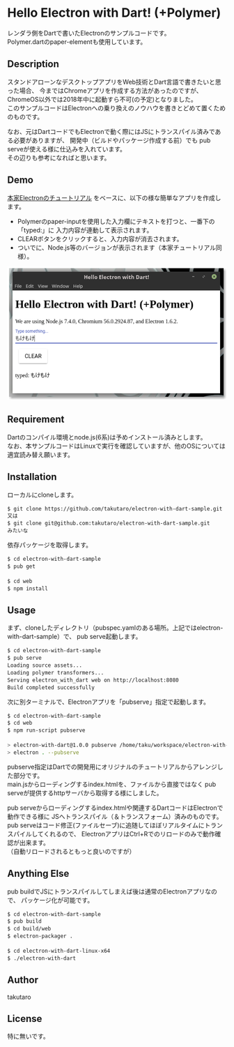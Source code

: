 Hello Electron with Dart! (+Polymer)
====================================

レンダラ側をDartで書いたElectronのサンプルコードです。<br>
Polymer.dartのpaper-elementも使用しています。

## Description

スタンドアローンなデスクトップアプリをWeb技術とDart言語で書きたいと思った場合、
今まではChromeアプリを作成する方法があったのですが、
ChromeOS以外では2018年中に起動すら不可(の予定)となりました。<br>
このサンプルコードはElectronへの乗り換えのノウハウを書きとどめて置くためのものです。<br>

なお、元はDartコードでもElectronで動く際にはJSにトランスパイル済みである必要がありますが、
開発中（ビルドやパッケージ作成する前）でも pub serveが使える様に仕込みを入れています。<br>
その辺りも参考になればと思います。

## Demo

[本家Electronのチュートリアル](https://electron.atom.io/docs/tutorial/quick-start/)
をベースに、以下の様な簡単なアプリを作成します。

* Polymerのpaper-inputを使用した入力欄にテキストを打つと、一番下の「typed:」に
  入力内容が連動して表示されます。
* CLEARボタンをクリックすると、入力内容が消去されます。
* ついでに、Node.js等のバージョンが表示されます（本家チュートリアル同様）。

 ![ScreenShot](./ss.png)

## Requirement

Dartのコンパイル環境とnode.js(6系)は予めインストール済みとします。<br>
なお、本サンプルコードはLinuxで実行を確認していますが、他のOSについては適宜読み替え願います。

## Installation

ローカルにcloneします。

```bash
$ git clone https://github.com/takutaro/electron-with-dart-sample.git
又は
$ git clone git@github.com:takutaro/electron-with-dart-sample.git
みたいな
```

依存パッケージを取得します。

```bash
$ cd electron-with-dart-sample
$ pub get

$ cd web
$ npm install
```

## Usage

まず、cloneしたディレクトリ（pubspec.yamlのある場所。上記ではelectron-with-dart-sample）で、
pub serve起動します。

```bash
$ cd electron-with-dart-sample
$ pub serve
Loading source assets...
Loading polymer transformers...
Serving electron_with_dart web on http://localhost:8080
Build completed successfully
```

次に別ターミナルで、Electronアプリを「pubserve」指定で起動します。

```bash
$ cd electron-with-dart-sample
$ cd web
$ npm run-script pubserve

> electron-with-dart@1.0.0 pubserve /home/taku/workspace/electron-with-dart-sample/web
> electron . --pubserve
```

pubserve指定はDartでの開発用にオリジナルのチュートリアルからアレンジした部分です。<br>
main.jsからローディングするindex.htmlを、ファイルから直接ではなく
pub serveが提供するhttpサーバから取得する様にしました。

pub serveからローディングするindex.htmlや関連するDartコードはElectronで動作できる様に
JSへトランスパイル（＆トランスフォーム）済みのものです。<br>
pub serveはコード修正(ファイルセーブ)に追随してほぼリアルタイムにトランスパイルしてくれるので、
ElectronアプリはCtrl+Rでのリロードのみで動作確認が出来ます。<br>
（自動リロードされるともっと良いのですが）

## Anything Else

pub buildでJSにトランスパイルしてしまえば後は通常のElectronアプリなので、
パッケージ化が可能です。

```bash
$ cd electron-with-dart-sample
$ pub build
$ cd build/web
$ electron-packager .

$ cd electron-with-dart-linux-x64
$ ./electron-with-dart
```

## Author

takutaro

## License

特に無いです。
